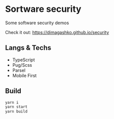# Sortware security

Some software security demos

Check it out: https://dimagashko.github.io/security

## Langs & Techs

- TypeScript
- Pug/Scss
- Parsel
- Mobile First

## Build

```bash
yarn i
yarn start
yarn build
```

